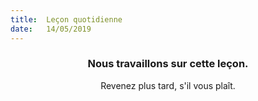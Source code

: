 ```yaml
---
title:  Leçon quotidienne
date:   14/05/2019
---
```


### <center>Nous travaillons sur cette leçon.</center>
<center>Revenez plus tard, s'il vous plaît.</center>